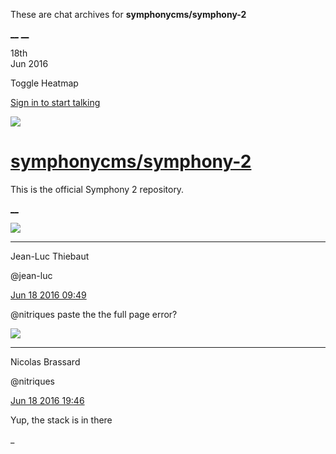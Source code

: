 These are chat archives for **symphonycms/symphony-2**

[__](/symphonycms/symphony-2/archives/2016/06/19)
[__](/symphonycms/symphony-2/archives/2016/06/17)

18th  
Jun 2016

Toggle Heatmap

[Sign in to start talking](/login?action=login&button=archive-login)

![](https://avatars-02.gitter.im/group/iv/3/57542c45c43b8c601977197e?s=48)

#  [symphonycms/symphony-2](/symphonycms/symphony-2)

This is the official Symphony 2 repository.

[ __ ](/orgs/symphonycms/rooms "More symphonycms rooms" )

![](https://avatars1.githubusercontent.com/u/91054?v=3&s=30)

__ __

Jean-Luc Thiebaut

@jean-luc

[Jun 18 2016
09:49](https://gitter.im/symphonycms/symphony-2?at=576519164227fdc922982649 ""
)

@nitriques paste the the full page error?

![](https://avatars1.githubusercontent.com/u/771169?v=3&s=30)

__ __

Nicolas Brassard

@nitriques

[Jun 18 2016
19:46](https://gitter.im/symphonycms/symphony-2?at=5765a506bd67400679dac4f8 ""
)

Yup, the stack is in there

_

